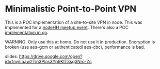 # Minimalistic Point-to-Point VPN

This is a POC implementation of a site-to-site VPN in node. This was implemented for a [nodeHH meetup event](https://www.meetup.com/de-DE/node-HH/events/251714886/). There's also a POC [implementation in go](https://github.com/moolen/vpr).

WARNING.
Only use this at home. Do not use it in production. Encryption is broken (use aes-gcm or authenticatedi aes-cbc), performance is bad.

slides: https://drive.google.com/open?id=1myLaaw2Tjn3Plos3Yp9KIT3sg3Nro-Zc


